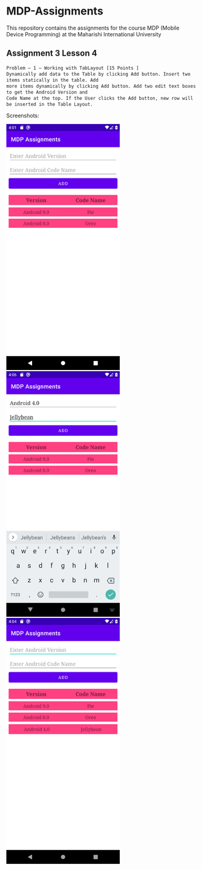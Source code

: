 # MDP-Assignments

This repository contains the assignments for the course MDP (Mobile Device Programming) at the
Maharishi International University

## Assignment 3 Lesson 4

```
Problem – 1 – Working with TabLayout [15 Points ]
Dynamically add data to the Table by clicking Add button. Insert two items statically in the table. Add
more items dynamically by clicking Add button. Add two edit text boxes to get the Android Version and
Code Name at the top. If the User clicks the Add button, new row will be inserted in the Table Layout.

```

Screenshots:

<p float="left">
  <img src="/1.png" width="300" />
  <img src="/2.png" width="300"/> 
  <img src="/3.png" width="300"/>
</p>
